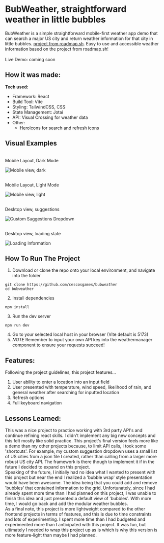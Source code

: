 # BubWeather, straightforward weather in little bubbles

BubWeather is a simple straightforward mobile-first weather app demo that can search a major US city and return weather information for that city in little bubbles.
[project from roadmap.sh](https://roadmap.sh/projects/weather-app). Easy to use and accessible weather information based on the project from roadmap.sh!
<br>
<br>
Live Demo: coming soon

## How it was made:

**Tech used:** 
- Framework: React
- Build Tool: Vite
- Styling: TailwindCSS, CSS
- State Management: Jotai
- API: Visual Crossing for weather data
- Other: 
  - HeroIcons for search and refresh icons

## Visual Examples
<br> Mobile Layout, Dark Mode <br>

![Mobile view, dark](public/Images/mobile-view-dark.png)

<br> Mobile Layout, Light Mode <br>

![Mobile view, light](public/Images/mobile-view-light.png)

<br> Desktop view, suggestions <br>

![Custom Suggestions Dropdown](public/Images/desktop-view-suggestions.png)

<br> Desktop view, loading state <br>

![Loading Information](public/Images/desktop-view-loadingstate.png)

## How To Run The Project

1. Download or clone the repo onto your local environment, and navigate into the folder
```
git clone https://github.com/cescosgames/bubweather
cd bubweather
```
2. Install dependencies
```
npm install
```
3. Run the dev server
```
npm run dev
```
4. Go to your selected local host in your browser (Vite default is 5173)
5. *NOTE* Remember to input your own API key into the weathermanager component to ensure your requests succeed!

## Features:

Following the project guidelines, this project features...
1. User ability to enter a location into an input field
2. User presented with temperature, wind speed, likelihood of rain, and general weather after searching for inputted location
3. Refresh options
4. Full keyboard navigation

## Lessons Learned:

This was a nice project to practice working with 3rd party API's and continue refining react skills. I didn't implement any big new concepts and this felt mostly like
solid practice. This project's final version feels more like a demo than my other projects because, to limit API calls, I took some 'shortcuts'. For example, my custom suggestion
dropdown uses a small list of US cities from a json file I created, rather than calling from a larger more robust US city API. The framework is there though to implement it
if in the future I decided to expand on this project.
<br>
Speaking of the future, I initially had no idea what I wanted to present with this project but near the end I realized a 'bubble wrap' style presentation would have been awesome.
The idea being that you could add and remove 'bubbles' that contained information to the grid. Unfortunately, since I had already spent more time than I had planned on this 
project, I was unable to finish this idea and just presented a default view of 'bubbles'. With more time, I would go back and add the modular weather bubbles.
<br>
As a final note, this project is more lightweight compared to the other frontend projects in terms of features, and this is due to time constraints and lots of experimenting.
I spent more time than I had budgeted and experimented more than I anticipated with this project. It was fun, but ultimately I needed to wrap this project up as is which
is why this version is more feature-light than maybe I had planned.